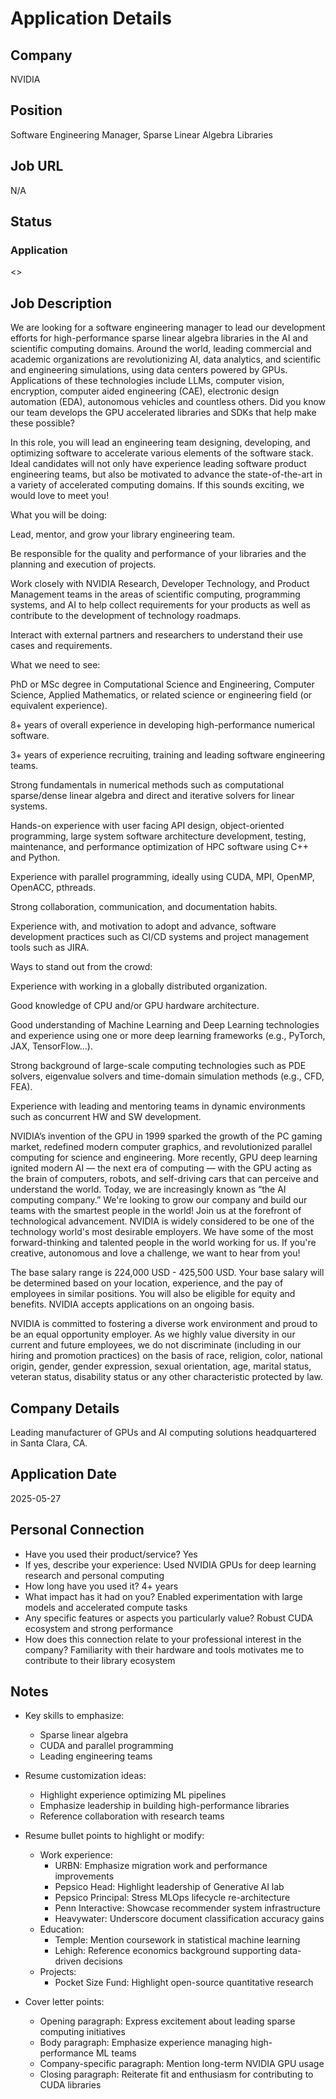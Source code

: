 # Application Details

## Company
NVIDIA

## Position
Software Engineering Manager, Sparse Linear Algebra Libraries

## Job URL
N/A

## Status
### Application
<<PENDING>>

## Job Description
We are looking for a software engineering manager to lead our development efforts for high-performance sparse linear algebra libraries in the AI and scientific computing domains. Around the world, leading commercial and academic organizations are revolutionizing AI, data analytics, and scientific and engineering simulations, using data centers powered by GPUs. Applications of these technologies include LLMs, computer vision, encryption, computer aided engineering (CAE), electronic design automation (EDA), autonomous vehicles and countless others. Did you know our team develops the GPU accelerated libraries and SDKs that help make these possible?

In this role, you will lead an engineering team designing, developing, and optimizing software to accelerate various elements of the software stack. Ideal candidates will not only have experience leading software product engineering teams, but also be motivated to advance the state-of-the-art in a variety of accelerated computing domains. If this sounds exciting, we would love to meet you!

What you will be doing:

Lead, mentor, and grow your library engineering team.

Be responsible for the quality and performance of your libraries and the planning and execution of projects.

Work closely with NVIDIA Research, Developer Technology, and Product Management teams in the areas of scientific computing, programming systems, and AI to help collect requirements for your products as well as contribute to the development of technology roadmaps.

Interact with external partners and researchers to understand their use cases and requirements.

What we need to see:

PhD or MSc degree in Computational Science and Engineering, Computer Science, Applied Mathematics, or related science or engineering field (or equivalent experience).

8+ years of overall experience in developing high-performance numerical software.

3+ years of experience recruiting, training and leading software engineering teams.

Strong fundamentals in numerical methods such as computational sparse/dense linear algebra and direct and iterative solvers for linear systems.

Hands-on experience with user facing API design, object-oriented programming, large system software architecture development, testing, maintenance, and performance optimization of HPC software using C++ and Python.

Experience with parallel programming, ideally using CUDA, MPI, OpenMP, OpenACC, pthreads.

Strong collaboration, communication, and documentation habits.

Experience with, and motivation to adopt and advance, software development practices such as CI/CD systems and project management tools such as JIRA.

Ways to stand out from the crowd:

Experience with working in a globally distributed organization.

Good knowledge of CPU and/or GPU hardware architecture.

Good understanding of Machine Learning and Deep Learning technologies and experience using one or more deep learning frameworks (e.g., PyTorch, JAX, TensorFlow...).

Strong background of large-scale computing technologies such as PDE solvers, eigenvalue solvers and time-domain simulation methods (e.g., CFD, FEA).

Experience with leading and mentoring teams in dynamic environments such as concurrent HW and SW development.

NVIDIA’s invention of the GPU in 1999 sparked the growth of the PC gaming market, redefined modern computer graphics, and revolutionized parallel computing for science and engineering. More recently, GPU deep learning ignited modern AI — the next era of computing — with the GPU acting as the brain of computers, robots, and self-driving cars that can perceive and understand the world. Today, we are increasingly known as “the AI computing company.” We're looking to grow our company and build our teams with the smartest people in the world! Join us at the forefront of technological advancement. NVIDIA is widely considered to be one of the technology world's most desirable employers. We have some of the most forward-thinking and talented people in the world working for us. If you're creative, autonomous and love a challenge, we want to hear from you!

The base salary range is 224,000 USD - 425,500 USD. Your base salary will be determined based on your location, experience, and the pay of employees in similar positions. You will also be eligible for equity and benefits. NVIDIA accepts applications on an ongoing basis.

NVIDIA is committed to fostering a diverse work environment and proud to be an equal opportunity employer. As we highly value diversity in our current and future employees, we do not discriminate (including in our hiring and promotion practices) on the basis of race, religion, color, national origin, gender, gender expression, sexual orientation, age, marital status, veteran status, disability status or any other characteristic protected by law.

## Company Details
Leading manufacturer of GPUs and AI computing solutions headquartered in Santa Clara, CA.

## Application Date
2025-05-27

## Personal Connection
- Have you used their product/service? Yes
- If yes, describe your experience: Used NVIDIA GPUs for deep learning research and personal computing
- How long have you used it? 4+ years
- What impact has it had on you? Enabled experimentation with large models and accelerated compute tasks
- Any specific features or aspects you particularly value? Robust CUDA ecosystem and strong performance
- How does this connection relate to your professional interest in the company? Familiarity with their hardware and tools motivates me to contribute to their library ecosystem

## Notes
- Key skills to emphasize:
  - Sparse linear algebra
  - CUDA and parallel programming
  - Leading engineering teams

- Resume customization ideas:
  - Highlight experience optimizing ML pipelines
  - Emphasize leadership in building high-performance libraries
  - Reference collaboration with research teams
  
- Resume bullet points to highlight or modify:
  - Work experience:
    - URBN: Emphasize migration work and performance improvements
    - Pepsico Head: Highlight leadership of Generative AI lab
    - Pepsico Principal: Stress MLOps lifecycle re-architecture
    - Penn Interactive: Showcase recommender system infrastructure
    - Heavywater: Underscore document classification accuracy gains
  - Education:
    - Temple: Mention coursework in statistical machine learning
    - Lehigh: Reference economics background supporting data-driven decisions
  - Projects:
    - Pocket Size Fund: Highlight open-source quantitative research

- Cover letter points:
  - Opening paragraph: Express excitement about leading sparse computing initiatives
  - Body paragraph: Emphasize experience managing high-performance ML teams
  - Company-specific paragraph: Mention long-term NVIDIA GPU usage
  - Closing paragraph: Reiterate fit and enthusiasm for contributing to CUDA libraries
